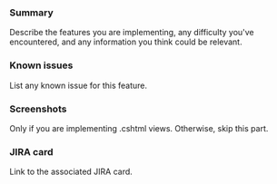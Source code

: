 ### Summary

Describe the features you are implementing, any difficulty you've encountered, and any information you think could be relevant.

### Known issues

List any known issue for this feature.

### Screenshots

Only if you are implementing .cshtml views. Otherwise, skip this part.

### JIRA card

Link to the associated JIRA card.
